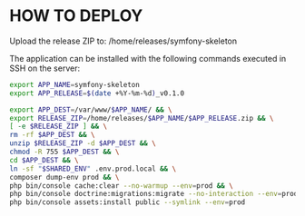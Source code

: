 # HOW TO DEPLOY

Upload the release ZIP to:
/home/releases/symfony-skeleton

The application can be installed with the following commands executed in SSH on the server:

```` sh
export APP_NAME=symfony-skeleton
export APP_RELEASE=$(date +%Y-%m-%d)_v0.1.0

export APP_DEST=/var/www/$APP_NAME/ && \
export RELEASE_ZIP=/home/releases/$APP_NAME/$APP_RELEASE.zip && \
[ -e $RELEASE_ZIP ] && \
rm -rf $APP_DEST && \
unzip $RELEASE_ZIP -d $APP_DEST && \
chmod -R 755 $APP_DEST && \
cd $APP_DEST && \
ln -sf "$SHARED_ENV" .env.prod.local && \
composer dump-env prod && \
php bin/console cache:clear --no-warmup --env=prod && \
php bin/console doctrine:migrations:migrate --no-interaction --env=prod && \
php bin/console assets:install public --symlink --env=prod
````

